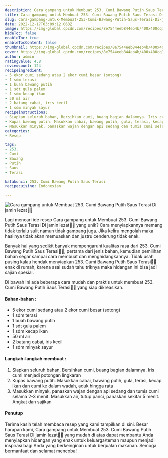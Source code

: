```yaml
---
description: Cara gampang untuk Membuat 253. Cumi Bawang Putih Saus Terasi Di jamin lezat"
title: Cara gampang untuk Membuat 253. Cumi Bawang Putih Saus Terasi Di jamin lezat
slug: Cara-gampang-untuk-Membuat-253-Cumi-Bawang-Putih-Saus-Terasi-Di-jamin-lezat
date: 2022-12-17T03:09:12.063Z
image: https://img-global.cpcdn.com/recipes/8e7544eeb844eb4b/400x400cq70/photo.jpg
hideToc: false
enableToc: true
enableTocContent: false
thumbnail: https://img-global.cpcdn.com/recipes/8e7544eeb844eb4b/400x400cq70/photo.jpg
cover: https://img-global.cpcdn.com/recipes/8e7544eeb844eb4b/400x400cq70/photo.jpg
author: admin
ratingvalue: 4.8
reviewcount: 124
recipeingredient:
- 5 ekor cumi sedang atau 2 ekor cumi besar (sotong)
- 1 sdm terasi
- 1 buah bawang putih
- 1 sdt gula palem
- 1 sdm kecap ikan
- 50 ml air
- 2 batang cabai, iris kecil
- 1 sdm minyak sayur
recipeinstructions:
- Siapkan seluruh bahan, Bersihkan cumi, buang bagian dalamnya. Iris cumi menjadi potongan lingkaran
- Kupas bawang putih. Masukkan cabai, bawang putih, gula, terasi, kecap ikan dan cumi ke dalam wadah, aduk hingga rata
- Masukkan minyak, panaskan wajan dengan api sedang dan tumis cumi selama 2-3 menit. Masukkan air, tutup panci, panaskan sekitar 5 menit. Angkat dan sajikan
categories:
- Resep

tags:
- 253.
- Cumi
- Bawang
- Putih
- Saus
- Terasi

katakunci: 253. Cumi Bawang Putih Saus Terasi
recipecuisine: Indonesian

---
```


![Cara gampang untuk Membuat 253. Cumi Bawang Putih Saus Terasi Di jamin lezat👩‍🍳](https://img-global.cpcdn.com/recipes/8e7544eeb844eb4b/400x400cq70/photo.jpg)

Lagi mencari ide resep Cara gampang untuk Membuat 253. Cumi Bawang Putih Saus Terasi Di jamin lezat👩‍🍳 yang unik? Cara menyiapkannya memang tidak terlalu sulit namun tidak gampang juga. Jika keliru mengolah maka hasilnya tidak akan memuaskan dan justru cenderung tidak enak.

Banyak hal yang sedikit banyak mempengaruhi kualitas rasa dari 253. Cumi Bawang Putih Saus Terasi👩‍🍳, pertama dari jenis bahan, kemudian pemilihan bahan segar sampai cara membuat dan menghidangkannya. Tidak usah pusing kalau hendak menyiapkan 253. Cumi Bawang Putih Saus Terasi👩‍🍳 enak di rumah, karena asal sudah tahu triknya maka hidangan ini bisa jadi sajian spesial.

Di bawah ini ada beberapa cara mudah dan praktis untuk membuat 253. Cumi Bawang Putih Saus Terasi👩‍🍳 yang siap dikreasikan.

<!--inarticleads1-->

#### Bahan-bahan :

- 5 ekor cumi sedang atau 2 ekor cumi besar (sotong)
- 1 sdm terasi
- 1 buah bawang putih
- 1 sdt gula palem
- 1 sdm kecap ikan
- 50 ml air
- 2 batang cabai, iris kecil
- 1 sdm minyak sayur

<!--inarticleads2-->

#### Langkah-langkah membuat :

1. Siapkan seluruh bahan, Bersihkan cumi, buang bagian dalamnya. Iris cumi menjadi potongan lingkaran
1. Kupas bawang putih. Masukkan cabai, bawang putih, gula, terasi, kecap ikan dan cumi ke dalam wadah, aduk hingga rata
1. Masukkan minyak, panaskan wajan dengan api sedang dan tumis cumi selama 2-3 menit. Masukkan air, tutup panci, panaskan sekitar 5 menit. Angkat dan sajikan

#### Penutup

Terima kasih telah membaca resep yang kami tampilkan di sini. Besar harapan kami, Cara gampang untuk Membuat 253. Cumi Bawang Putih Saus Terasi Di jamin lezat👩‍🍳 yang mudah di atas dapat membantu Anda menyiapkan hidangan yang enak untuk keluarga/teman maupun menjadi inspirasi bagi Anda yang berkeinginan untuk berjualan makanan. Semoga bermanfaat dan selamat mencoba!